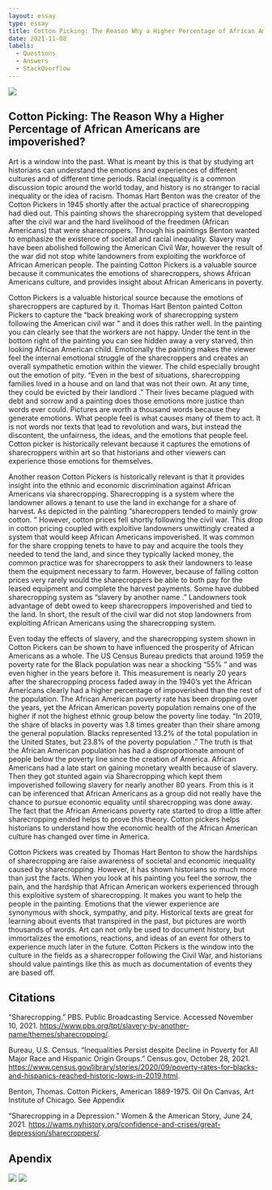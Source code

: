```yaml
---
layout: essay
type: essay
title: Cotton Picking: The Reason Why a Higher Percentage of African Americans are impoverished
date: 2021-11-08
labels:
  - Questions
  - Answers
  - StackOverflow
---
```


<img class="ui medium left floated image" src="../images/rtfm.png">

## Cotton Picking: The Reason Why a Higher Percentage of African Americans are impoverished?

  Art is a window into the past.  What is meant by this is that by studying art historians can understand the emotions and experiences of different cultures and of different time periods.  Racial inequality is a common discussion topic around the world today, and history is no stranger to racial inequality or the idea of racism.  Thomas Hart Benton was the creator of the Cotton Pickers in 1945 shortly after the actual practice of sharecropping had died out.  This painting shows the sharecropping system that developed after the civil war and the hard livelihood of the freedmen (African Americans) that were sharecroppers.  Through his paintings Benton wanted to emphasize the existence of societal and racial inequality.  Slavery may have been abolished following the American Civil War, however the result of the war did not stop white landowners from exploiting the workforce of African American people.  The painting Cotton Pickers is a valuable source because it communicates the emotions of sharecroppers, shows African Americans culture, and provides insight about African Americans in poverty. 
  
Cotton Pickers is a valuable historical source because the emotions of sharecroppers are captured by it.  Thomas Hart Benton painted Cotton Pickers to capture the “back breaking work of sharecropping system following the American civil war ” and it does this rather well.  In the painting you can clearly see that the workers are not happy.  Under the tent in the bottom right of the painting you can see hidden away a very starved, thin looking African American child.  Emotionally the painting makes the viewer feel the internal emotional struggle of the sharecroppers and creates an overall sympathetic emotion within the viewer.  The child especially brought out the emotion of pity.  “Even in the best of situations, sharecropping families lived in a house and on land that was not their own. At any time, they could be evicted by their landlord .”   Their lives became plagued with debt and sorrow and a painting does those emotions more justice than words ever could.  Pictures are worth a thousand words because they generate emotions.  What people feel is what causes many of them to act.  It is not words nor texts that lead to revolution and wars, but instead the discontent, the unfairness, the ideas, and the emotions that people feel.  Cotton picker is historically relevant because it captures the emotions of sharecroppers within art so that historians and other viewers can experience those emotions for themselves.

  Another reason Cotton Pickers is historically relevant is that it provides insight into the ethnic and economic discrimination against African Americans via sharecropping.  Sharecropping is a system where the landowner allows a tenant to use the land in exchange for a share of harvest.  As depicted in the painting “sharecroppers tended to mainly grow cotton. ”  However, cotton prices fell shortly following the civil war.  This drop in cotton pricing coupled with exploitive landowners unwittingly created a system that would keep African Americans impoverished.  It was common for the share cropping tenets to have to pay and acquire the tools they needed to tend the land, and since they typically lacked money, the common practice was for sharecroppers to ask their landowners to lease them the equipment necessary to farm.  However, because of falling cotton prices very rarely would the sharecroppers be able to both pay for the leased equipment and complete the harvest payments.  Some have dubbed sharecropping system as “slavery by another name .”  Landowners took advantage of debt owed to keep sharecroppers impoverished and tied to the land.  In short, the result of the civil war did not stop landowners from exploiting African Americans using the sharecropping system.

Even today the effects of slavery, and the sharecropping system shown in Cotton Pickers can be shown to have influenced the prosperity of African Americans as a whole.  The US Census Bureau predicts that around 1959 the poverty rate for the Black population was near a shocking “55% ” and was even higher in the years before it. This measurement is nearly 20 years after the sharecropping process faded away in the 1940’s yet the African Americans clearly had a higher percentage of impoverished than the rest of the population.  The African American poverty rate has been dropping over the years, yet the African American poverty population remains one of the higher if not the highest ethnic group below the poverty line today.  “In 2019, the share of blacks in poverty was 1.8 times greater than their share among the general population.  Blacks represented 13.2% of the total population in the United States, but 23.8% of the poverty population .”  The truth is that the African American population has had a disproportionate amount of people below the poverty line since the creation of America.  African Americans had a late start on gaining monetary wealth because of slavery.  Then they got stunted again via Sharecropping which kept them impoverished following slavery for nearly another 80 years.  From this is it can be inferenced that African Americans as a group did not really have the chance to pursue economic equality until sharecropping was done away.  The fact that the African Americans poverty rate started to drop a little after sharecropping ended helps to prove this theory.  Cotton pickers helps historians to understand how the economic health of the African American culture has changed over time in America.  

  Cotton Pickers was created by Thomas Hart Benton to show the hardships of sharecropping are raise awareness of societal and economic inequality caused by sharecropping.  However, it has shown historians so much more than just the facts.  When you look at his painting you feel the sorrow, the pain, and the hardship that African American workers experienced through this exploitive system of sharecropping.  It makes you want to help the people in the painting.  Emotions that the viewer experience are synonymous with shock, sympathy, and pity.  Historical texts are great for learning about events that transpired in the past, but pictures are worth thousands of words.  Art can not only be used to document history, but immortalizes the emotions, reactions, and ideas of an event for others to experience much later in the future.  Cotton Pickers is the window into the culture in the fields as a sharecropper following the Civil War, and historians should value paintings like this as much as documentation of events they are based off.    

## Citations
“Sharecropping.” PBS. Public Broadcasting Service. Accessed November 10, 2021. https://www.pbs.org/tpt/slavery-by-another-name/themes/sharecropping/.  

Bureau, U.S. Census. “Inequalities Persist despite Decline in Poverty for All Major Race and Hispanic Origin Groups.” Census.gov, October 28, 2021. https://www.census.gov/library/stories/2020/09/poverty-rates-for-blacks-and-hispanics-reached-historic-lows-in-2019.html. 

Benton, Thomas. Cotton Pickers, American 1889-1975. Oil On Canvas, Art Institute of Chicago. See Appendix 

“Sharecropping in a Depression.” Women & the American Story, June 24, 2021. https://wams.nyhistory.org/confidence-and-crises/great-depression/sharecroppers/.   

## Apendix
<img class="ui medium left floated image" src="../images/rtfm.png">
<img class="ui medium left floated image" src="../images/rtfm.png">
